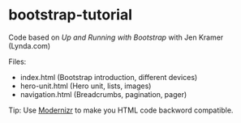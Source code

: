 bootstrap-tutorial
==================

Code based on _Up and Running with Bootstrap_ with Jen Kramer (Lynda.com)

Files:

- index.html (Bootstrap introduction, different devices)
- hero-unit.html (Hero unit, lists, images)
- navigation.html (Breadcrumbs, pagination, pager)

Tip: Use [Modernizr](http://modernizr.com/) to make you HTML code backword compatible.